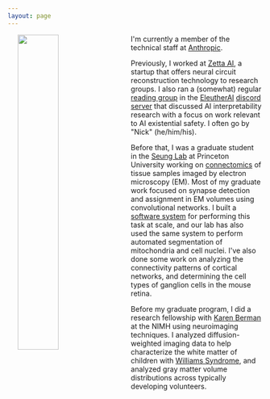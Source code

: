 ```yaml
---
layout: page
---
```


<img style="padding: 0 20px;" align="left" src="assets/picture.jpg" width="40%">

I'm currently a member of the technical staff at [Anthropic](https://www.anthropic.com/).

Previously, I worked at [Zetta AI](http://zetta.ai), a startup that offers neural circuit reconstruction technology to research groups. I also ran a (somewhat) regular [reading group](https://www.youtube.com/channel/UCY13ipxEd_7ipQCVqp2Jijg) in the [EleutherAI](https://www.eleuther.ai/) [discord server](https://discord.gg/zBGx3azzUn) that discussed AI interpretability research with a focus on work relevant to AI existential safety. I often go by "Nick" (he/him/his).

Before that, I was a graduate student in the [Seung Lab](https://www.seunglab.org) at Princeton University working on [connectomics](https://en.wikipedia.org/wiki/Connectome) of tissue samples imaged by electron microscopy (EM). Most of my graduate work focused on synapse detection and assignment in EM volumes using convolutional networks. I built a [software system](https://github.com/nicholasturner1/Synaptor) for performing this task at scale, and our lab has also used the same system to perform automated segmentation of mitochondria and cell nuclei. I've also done some work on analyzing the connectivity patterns of cortical networks, and determining the cell types of ganglion cells in the mouse retina.

Before my graduate program, I did a research fellowship with [Karen Berman](https://irp.nih.gov/pi/karen-berman) at the NIMH using neuroimaging techniques. I analyzed diffusion-weighted imaging data to help characterize the white matter of children with [Williams Syndrome](https://en.wikipedia.org/wiki/Williams_syndrome), and analyzed gray matter volume distributions across typically developing volunteers.
